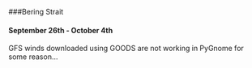 ###Bering Strait

#### September 26th - October 4th


GFS winds downloaded using GOODS are not working in PyGnome for some reason...
